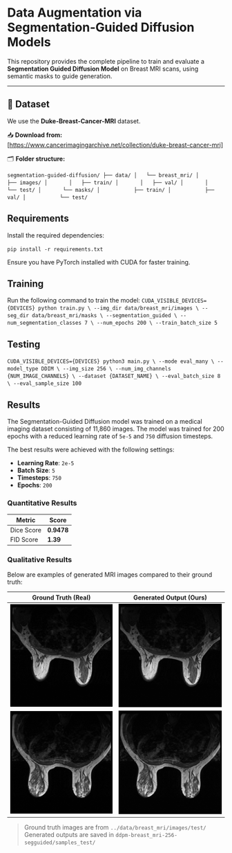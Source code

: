 # Data Augmentation via Segmentation-Guided Diffusion Models

This repository provides the complete pipeline to train and evaluate a **Segmentation Guided Diffusion Model** on Breast MRI scans, using semantic masks to guide generation.

---

## 📁 Dataset

We use the **Duke-Breast-Cancer-MRI** dataset.

📥 **Download from:**  
[https://www.cancerimagingarchive.net/collection/duke-breast-cancer-mri]

🗂 **Folder structure:**

`segmentation-guided-diffusion/
├── data/
│   └── breast_mri/
│       ├── images/
│       │   ├── train/
│       │   ├── val/
│       │   └── test/
│       └── masks/
│           ├── train/
│           ├── val/
│           └── test/`

## Requirements

Install the required dependencies:

`pip install -r requirements.txt`

Ensure you have PyTorch installed with CUDA for faster training. 

## Training

Run the following command to train the model:
`CUDA_VISIBLE_DEVICES={DEVICES} python train.py \
  --img_dir data/breast_mri/images \
  --seg_dir data/breast_mri/masks \
  --segmentation_guided \
  --num_segmentation_classes 7 \
  --num_epochs 200 \
  --train_batch_size 5`

## Testing
`CUDA_VISIBLE_DEVICES={DEVICES} python3 main.py \
    --mode eval_many \
    --model_type DDIM \
    --img_size 256 \
    --num_img_channels {NUM_IMAGE_CHANNELS} \
    --dataset {DATASET_NAME} \
    --eval_batch_size 8 \
    --eval_sample_size 100`

## Results

The Segmentation-Guided Diffusion model was trained on a medical imaging dataset consisting of 11,860 images. The model was trained for 200 epochs with a reduced learning rate of `5e-5` and `750` diffusion timesteps.

The best results were achieved with the following settings:
- **Learning Rate**: `2e-5`
- **Batch Size**: `5`
- **Timesteps**: `750`
- **Epochs**: `200`

### Quantitative Results
| Metric       | Score     |
|--------------|-----------|
| Dice Score   | **0.9478** |
| FID Score    | **1.39**   |

### Qualitative Results
Below are examples of generated MRI images compared to their ground truth:

| Ground Truth (Real)       | Generated Output (Ours)     |
|---------------------------|-----------------------------|
| ![](real1.png) | ![](our1.png) |
| ![](real2.png) | ![](our2.png) |


> Ground truth images are from `../data/breast_mri/images/test/`  
> Generated outputs are saved in `ddpm-breast_mri-256-segguided/samples_test/`

